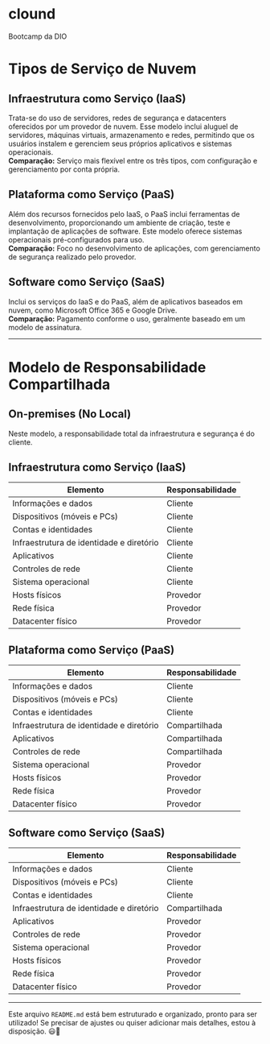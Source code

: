 # clound
Bootcamp da DIO

# Tipos de Serviço de Nuvem

## **Infraestrutura como Serviço (IaaS)**
Trata-se do uso de servidores, redes de segurança e datacenters oferecidos por um provedor de nuvem. Esse modelo inclui aluguel de servidores, máquinas virtuais, armazenamento e redes, permitindo que os usuários instalem e gerenciem seus próprios aplicativos e sistemas operacionais.  
**Comparação:** Serviço mais flexível entre os três tipos, com configuração e gerenciamento por conta própria.

## **Plataforma como Serviço (PaaS)**
Além dos recursos fornecidos pelo IaaS, o PaaS inclui ferramentas de desenvolvimento, proporcionando um ambiente de criação, teste e implantação de aplicações de software. Este modelo oferece sistemas operacionais pré-configurados para uso.  
**Comparação:** Foco no desenvolvimento de aplicações, com gerenciamento de segurança realizado pelo provedor.

## **Software como Serviço (SaaS)**
Inclui os serviços do IaaS e do PaaS, além de aplicativos baseados em nuvem, como Microsoft Office 365 e Google Drive.  
**Comparação:** Pagamento conforme o uso, geralmente baseado em um modelo de assinatura.

---

# Modelo de Responsabilidade Compartilhada

## **On-premises (No Local)**
Neste modelo, a responsabilidade total da infraestrutura e segurança é do cliente.

## **Infraestrutura como Serviço (IaaS)**
| Elemento | Responsabilidade |
|----------|----------------|
| Informações e dados | Cliente |
| Dispositivos (móveis e PCs) | Cliente |
| Contas e identidades | Cliente |
| Infraestrutura de identidade e diretório | Cliente |
| Aplicativos | Cliente |
| Controles de rede | Cliente |
| Sistema operacional | Cliente |
| Hosts físicos | Provedor |
| Rede física | Provedor |
| Datacenter físico | Provedor |

## **Plataforma como Serviço (PaaS)**
| Elemento | Responsabilidade |
|----------|----------------|
| Informações e dados | Cliente |
| Dispositivos (móveis e PCs) | Cliente |
| Contas e identidades | Cliente |
| Infraestrutura de identidade e diretório | Compartilhada |
| Aplicativos | Compartilhada |
| Controles de rede | Compartilhada |
| Sistema operacional | Provedor |
| Hosts físicos | Provedor |
| Rede física | Provedor |
| Datacenter físico | Provedor |

## **Software como Serviço (SaaS)**
| Elemento | Responsabilidade |
|----------|----------------|
| Informações e dados | Cliente |
| Dispositivos (móveis e PCs) | Cliente |
| Contas e identidades | Cliente |
| Infraestrutura de identidade e diretório | Compartilhada |
| Aplicativos | Provedor |
| Controles de rede | Provedor |
| Sistema operacional | Provedor |
| Hosts físicos | Provedor |
| Rede física | Provedor |
| Datacenter físico | Provedor |

---

Este arquivo `README.md` está bem estruturado e organizado, pronto para ser utilizado! Se precisar de ajustes ou quiser adicionar mais detalhes, estou à disposição. 😃🚀
